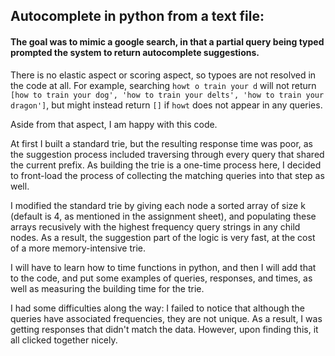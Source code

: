 ## Autocomplete in python from a text file:

#### The goal was to mimic a google search, in that a partial query being typed prompted the system to return autocomplete suggestions.

There is no elastic aspect or scoring aspect, so typoes are not resolved in the code at all.
For example, searching `howt o train your d` will not return `[how to train your dog', 'how to train your delts', 'how to train your dragon']`, but might instead return `[]` if `howt` does not appear in any queries.

Aside from that aspect, I am happy with this code.

At first I built a standard trie, but the resulting response time was poor, as the suggestion process included traversing through every query that shared the current prefix. As building the trie is a one-time process here, I decided to front-load the process of collecting the matching queries into that step as well. 

I modified the standard trie by giving each node a sorted array of size k (default is 4, as mentioned in the assignment sheet), and populating these arrays recusively with the highest frequency query strings in any child nodes. As a result, the suggestion part of the logic is very fast, at the cost of a more memory-intensive trie. 

I will have to learn how to time functions in python, and then I will add that to the code, and put some examples of queries, responses, and times, as well as measuring the building time for the trie.

I had some difficulties along the way: I failed to notice that although the queries have associated frequencies, they are not unique. As a result, I was getting responses that didn't match the data. However, upon finding this, it all clicked together nicely.